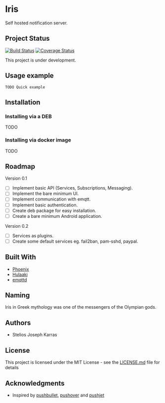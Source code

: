 # Iris

Self hosted notification server.

## Project Status

[![Build Status](https://api.travis-ci.org/JosKar/iris_server.svg?branch=master)](https://api.travis-ci.org/JosKar/iris_server)
[![Coverage Status](https://coveralls.io/repos/github/JosKar/iris_server/badge.svg?branch=master)](https://coveralls.io/github/JosKar/iris_server?branch=master)

This project is under development.

## Usage example

```
TODO Quick example
```

## Installation

### Installing via a DEB
  TODO

### Installing via docker image
  TODO

## Roadmap

Version 0.1
- [ ] Implement basic API (Services, Subscriptions, Messaging).
- [ ] Implement the bare minimum UI.
- [ ] Implement communication with emqtt.
- [ ] Implement basic authentication.
- [ ] Create deb package for easy installation.
- [ ] Create a bare minimum Android application.

Version 0.2
- [ ] Services as plugins.
- [ ] Create some default services eg. fail2ban, pam-sshd, paypal.

## Built With

* [Phoenix](https://github.com/phoenixframework/phoenix)
* [Hulaaki](https://github.com/suvash/hulaaki)
* [emqttd](https://github.com/emqtt/emqttd)

## Naming
Iris in Greek mythology was one of the messengers of the Olympian gods.

## Authors

* Stelios Joseph Karras

## License

This project is licensed under the MIT License - see the [LICENSE.md](LICENSE) file for details

## Acknowledgments

* Inspired by [pushbullet](pushbullet.com), [pushover](pushover.net) and [pushjet](pushjet.io)
